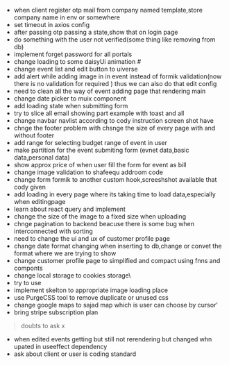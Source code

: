  * when client register otp mail from company named template,store company name in env or somewhere
 * set timeout in axios config
 * after passing otp passing a state,show that on login page
 * do something with the user not verified(some thing like removing from db)
 * implement forget password for all portals
 * change loading to some daisyUi animation #
 * change event list and edit button to uiverse
 * add alert while adding image in in event instead of formik validation(now there is no validation for required ) thus we can also do that edit config
 * need to clean all the way of event adding page that rendering main 
 * change date picker to muix component
 * add loading state when submitting form
 * try to slice all email showing part example with toast and all
 * change navbar navlist according to cody instruction screen shot have
 * chnge the footer problem with chsnge the size of every page with and without footer
 * add range for selecting budget range of event in user
 * make partition for the event submiting form (evnet data,basic data,personal data)
 * show approx price of when user fill the form for event as bill
 * change image validation to shafeequ addroom code 
 * change form formik to another custom hook,screeshshot available that cody given
 * add loading in every page where its taking time to load data,especially when editingpage
 * learn about react query and implement
 * change the size of the image to a fixed size when uploading
 * chnge pagination to backend beacuse there is some bug when interconnected with sorting
 * need to change the ui and ux of customer profile page 
 * change date format changing when inserting to db,change or convet the format where we are trying to show
 * change customer profile page to simplified and compact using fnns and componts
 * change local storage to cookies storage\
 * try to use 
 * implement skelton to appropriate image loading place
 * use PurgeCSS tool to remove duplicate or unused css
 * change google maps to sajad map which is user can choose by cursor'
 * bring stripe subscription plan 


 > doubts to ask x
 * when edited events getting but still not rerendering but changed whn upated in useeffect dependency
 * ask about client or user is coding standard
